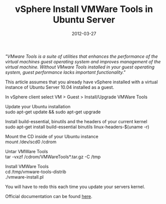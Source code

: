 ﻿---
layout: post
title: vSphere Install VMWare Tools in Ubuntu Server
date: 2012-03-27
categories: None
---

<i>"VMware Tools is a suite of utilities that enhances the performance of the virtual machines guest operating system and improves management of the virtual machine. Without VMware Tools installed in your guest operating system, guest performance lacks important functionality."</i>  

This article assumes that you already have vSphere installed with a virtual instance of Ubuntu Server 10.04 installed as a guest.  

In vSphere client select VM &gt; Guest &gt; Install/Upgrade VMWare Tools  

Update your Ubuntu installation  
sudo apt-get update && sudo apt-get upgrade  


Install build-essential, binutils and the headers of your current kernel  
sudo apt-get install build-essential binutils linux-headers-$(uname -r)  


Mount the CD inside of your Ubuntu instance  
mount /dev/scd0 /cdrom  


Untar VMWare Tools  
tar -vxzf /cdrom/VMWareTools*.tar.gz -C /tmp  


Install VMWare Tools  
cd /tmp/vmware-tools-distrib  
./vmware-install.pl  


  
You will have to redo this each time you update your servers kernel.  

Official documentation can be found <a href="http://kb.vmware.com/selfservice/microsites/search.do?cmd=displayKC&docType=kc&docTypeID=DT_KB_1_1&externalId=1022525" target="_blank">here</a>.
